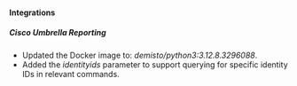#### Integrations
##### Cisco Umbrella Reporting
- Updated the Docker image to: *demisto/python3:3.12.8.3296088*.
- Added the *identityids* parameter to support querying for specific identity IDs in relevant commands.
